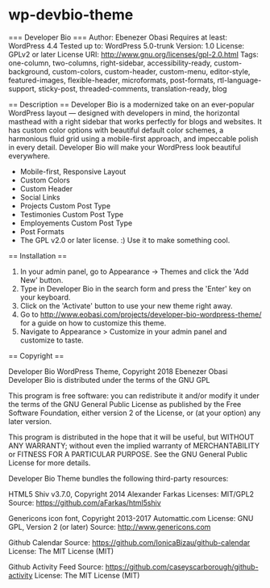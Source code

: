 # wp-devbio-theme
=== Developer Bio ===
Author: Ebenezer Obasi
Requires at least: WordPress 4.4
Tested up to: WordPress 5.0-trunk
Version: 1.0
License: GPLv2 or later
License URI: http://www.gnu.org/licenses/gpl-2.0.html
Tags: one-column, two-columns, right-sidebar, accessibility-ready, custom-background, custom-colors, custom-header, custom-menu, editor-style, featured-images, flexible-header, microformats, post-formats, rtl-language-support, sticky-post, threaded-comments, translation-ready, blog

== Description ==
Developer Bio is a modernized take on an ever-popular WordPress layout —  designed with developers in mind, the horizontal masthead with a right sidebar that works perfectly for blogs and websites. It has custom color options with beautiful default color schemes, a harmonious fluid grid using a mobile-first approach, and impeccable polish in every detail. Developer Bio will make your WordPress look beautiful everywhere.

* Mobile-first, Responsive Layout
* Custom Colors
* Custom Header
* Social Links
* Projects Custom Post Type
* Testimonies Custom Post Type
* Employements Custom Post Type
* Post Formats
* The GPL v2.0 or later license. :) Use it to make something cool.

== Installation ==

1. In your admin panel, go to Appearance -> Themes and click the 'Add New' button.
2. Type in Developer Bio in the search form and press the 'Enter' key on your keyboard.
3. Click on the 'Activate' button to use your new theme right away.
4. Go to http://www.eobasi.com/projects/developer-bio-wordpress-theme/ for a guide on how to customize this theme.
5. Navigate to Appearance > Customize in your admin panel and customize to taste.

== Copyright ==

Developer Bio WordPress Theme, Copyright 2018 Ebenezer Obasi
Developer Bio is distributed under the terms of the GNU GPL

This program is free software: you can redistribute it and/or modify
it under the terms of the GNU General Public License as published by
the Free Software Foundation, either version 2 of the License, or
(at your option) any later version.

This program is distributed in the hope that it will be useful,
but WITHOUT ANY WARRANTY; without even the implied warranty of
MERCHANTABILITY or FITNESS FOR A PARTICULAR PURPOSE. See the
GNU General Public License for more details.

Developer Bio Theme bundles the following third-party resources:

HTML5 Shiv v3.7.0, Copyright 2014 Alexander Farkas
Licenses: MIT/GPL2
Source: https://github.com/aFarkas/html5shiv

Genericons icon font, Copyright 2013-2017 Automattic.com
License: GNU GPL, Version 2 (or later)
Source: http://www.genericons.com

Github Calendar
Source: https://github.com/IonicaBizau/github-calendar
License: The MIT License (MIT)

Github Activity Feed
Source: https://github.com/caseyscarborough/github-activity 
License: The MIT License (MIT)
